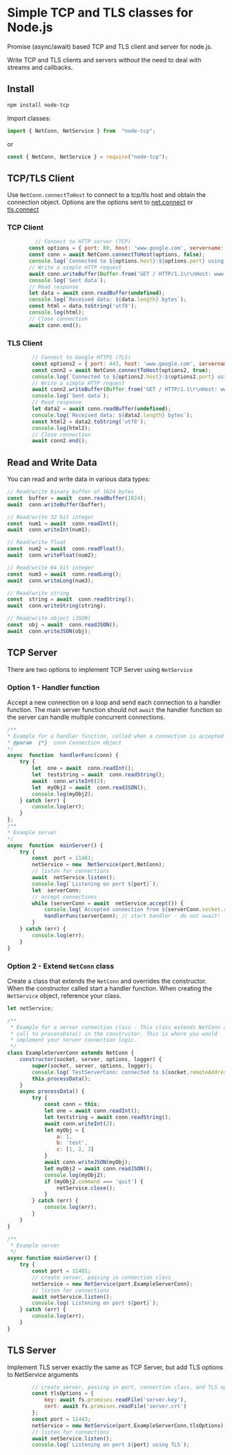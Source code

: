 # Simple TCP and TLS classes for Node.js

 Promise (async/await) based TCP and TLS client and server for node.js.
 
 Write TCP and TLS clients and servers without the need to deal with streams and callbacks.

## Install

```bash
npm install node-tcp
 ```
 
Import classes:
```js
import { NetConn, NetService } from  "node-tcp";
```
or
```js
const { NetConn, NetService } = require("node-tcp");
```
 
 ## TCP/TLS Client
 Use `NetConn.connectToHost` to connect to a tcp/tls host and obtain the connection object. Options are the options sent to [net.connect](https://nodejs.org/api/net.html#socketconnect) or  [tls.connect](https://nodejs.org/api/tls.html#tlsconnectoptions-callback)
 ### TCP Client
 ```js
          // Connect to HTTP server (TCP)
        const options = { port: 80, host: 'www.google.com', servername: 'www.google.com' }        
        const conn = await NetConn.connectToHost(options, false);
        console.log(`Connected to ${options.host}:${options.port} using TCP`);
        // Write a simple HTTP request
        await conn.writeBuffer(Buffer.from('GET / HTTP/1.1\r\nHost: www.google.com\r\n\r\n', 'utf8'));
        console.log(`Sent data`);
        // Read response
        let data = await conn.readBuffer(undefined);
        console.log(`Received data: ${data.length} bytes`);        
        const html = data.toString('utf8');
        console.log(html);
        // Close connection
        await conn.end();   
 ```
 ### TLS Client
```js
        // Connect to Google HTTPS (TLS)
        const options2 = { port: 443, host: 'www.google.com', servername: 'www.google.com' }
        const conn2 = await NetConn.connectToHost(options2, true);
        console.log(`Connected to ${options2.host}:${options2.port} using TLS`);
        // Write a simple HTTP request
        await conn2.writeBuffer(Buffer.from('GET / HTTP/1.1\r\nHost: www.google.com\r\n\r\n', 'utf8'));
        console.log(`Sent data`);
        // Read response
        let data2 = await conn.readBuffer(undefined);
        console.log(`Received data: ${data2.length} bytes`);        
        const html2 = data2.toString('utf8');
        console.log(html2);
        // Close connection
        await conn2.end();
```

## Read and Write Data
You can read and write data in various data types:
```js
// Read/write binary buffer of 1024 bytes
const  buffer = await  conn.readBuffer(1024);
await  conn.writeBuffer(buffer);

// Read/write 32 bit integer
const  num1 = await  conn.readInt();
await  conn.writeInt(num1);

// Read/write float
const  num2 = await  conn.readFloat();
await  conn.writeFloat(num2);

// Read/write 64 bit integer
const  num3 = await  conn.readLong();
await  conn.writeLong(num3);

// Read/write string
const  string = await  conn.readString();
await  conn.writeString(string);

// Read/write object (JSON)
const  obj = await  conn.readJSON();
await  conn.writeJSON(obj);
``` 

## TCP Server
There are two options to implement TCP Server using `NetService` 
### Option 1 - Handler function
Accept a new connection on a loop and send each connection to a handler function. The main server function should not `await` the handler function so the server can handle multiple concurrent connections. 
```js
/**
* Example for a handler function, called when a connection is accepted
* @param  {*}  conn Connection object
*/
async  function  handlerFunc(conn) {
	try {
		let  one = await  conn.readInt();
		let  teststring = await  conn.readString();
		await  conn.writeInt(2);
		let  myObj2 = await  conn.readJSON();
		console.log(myObj2);	
	} catch (err) {
		console.log(err);
	}
};
/**
* Example server
*/
async  function  mainServer() {
	try {
		const  port = 11481;
		netService = new  NetService(port,NetConn);
		// listen for connections
		await  netService.listen();
		console.log(`Listening on port ${port}`);
		let  serverConn;
		// accept connections
		while (serverConn = await  netService.accept()) {
			console.log(`Accepted connection from ${serverConn.socket.remoteAddress}:${serverConn.socket.remotePort}`);
			handlerFunc(serverConn); // start handler - do not await!
		}
	} catch (err) {
		console.log(err);
	}
}
```
### Option 2 - Extend `NetConn` class 
Create a class that extends the `NetConn` and overrides the constructor. When the constructor called start a handler function.
When creating the  `NetService`  object, reference your class.
```js
let netService;

/**
 * Example for a server connection class - This class extends NetConn and adds
 * call to processData() in the constructor. This is where you would
 * implement your server connection logic.
 */
class ExampleServerConn extends NetConn {
    constructor(socket, server, options, logger) {
        super(socket, server, options, logger);
        console.log(`TestServerConn: connected to ${socket.remoteAddress}:${socket.remotePort}`);       
        this.processData();
    }
    async processData() {
        try {        
            const conn = this;
            let one = await conn.readInt();      
            let teststring = await conn.readString();       
            await conn.writeInt(2);
            let myObj = {
                a: 1,
                b: 'test',
                c: [1, 2, 3]
            }
            await conn.writeJSON(myObj);
            let myObj2 = await conn.readJSON();
            console.log(myObj2);
            if (myObj2.command === 'quit') {
                netService.close();
            }
        } catch (err) {
            console.log(err);       
        }
    }
}

/**
 * Example server
 */
async function mainServer() {
    try {
        const port = 11481;
        // create server, passing in connection class
        netService = new NetService(port,ExampleServerConn);
        // listen for connections
        await netService.listen();
        console.log(`Listening on port ${port}`);       
    } catch (err) {
        console.log(err);
    }
}
```
## TLS Server
Implement TLS server exactly the same as TCP Server, but add TLS options to NetService arguments
```js
        // create server, passing in port, connection class, and TLS options
        const tlsOptions = {
            key: await fs.promises.readFile('server.key'),
            cert: await fs.promises.readFile('server.crt')
        };        
        const port = 11443;
        netService = new NetService(port,ExampleServerConn,tlsOptions);
        // listen for connections
        await netService.listen();
        console.log(`Listening on port ${port} using TLS`);
```